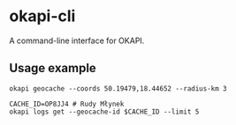 # okapi-cli

A command-line interface for OKAPI.

## Usage example

```console
okapi geocache --coords 50.19479,18.44652 --radius-km 3
```

```console
CACHE_ID=OP8JJ4 # Rudy Młynek
okapi logs get --geocache-id $CACHE_ID --limit 5
```
